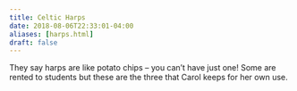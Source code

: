 ```yaml
---
title: Celtic Harps
date: 2018-08-06T22:33:01-04:00
aliases: [harps.html]
draft: false
---
```


<p class="lead"> They say harps are like potato chips – you can’t have just one! Some are rented to students but these are the three that Carol keeps for her own use.</p>

